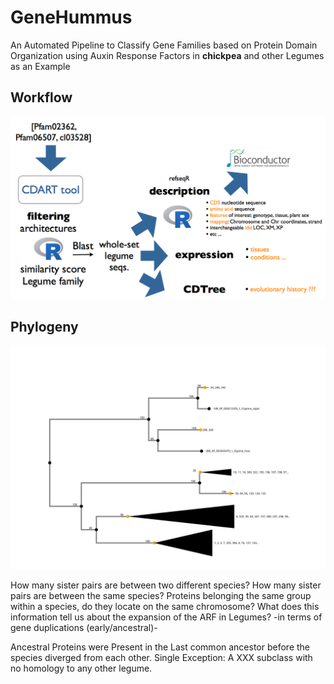 # GeneHummus

An Automated Pipeline to Classify Gene Families based on Protein Domain Organization using Auxin Response Factors in **chickpea** and other Legumes as an Example

## Workflow

![](workflow.png)


## Phylogeny  

![](PhyloIO_Tree.svg)

How many sister pairs are between two different species? 
How many sister pairs are between the same species? 
Proteins belonging the same group within a species, do they locate on the same chromosome?
What does this information tell us about the expansion of the ARF in Legumes? -in terms of gene duplications (early/ancestral)-

Ancestral Proteins were Present in the Last common ancestor before the species diverged from each other. 
Single Exception: A XXX subclass with no homology to any other legume. 
